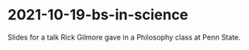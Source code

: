 # 2021-10-19-bs-in-science

Slides for a talk Rick Gilmore gave in a Philosophy class at Penn State.

